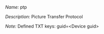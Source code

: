 _Name:_ ptp

_Description:_ Picture Transfer Protocol

_Note:_ Defined TXT keys: guid=&lt;Device guid&gt;

